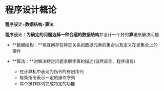 # 程序设计概论

**程序设计**=**数据结构**+**算法**

**程序设计：**为确定的问题选择一种合适的**数据结构**并设计一个好的**算法**来解决问题

* **数据结构：**相互间存在特定关系的数据元素的集合以及定义在该集合上的操作

* **算法：**对解决特定问题求解步骤的描述\(自然语言、程序语言\)

  * 在计算机中表现为指令的有限序列
  * 每条指令表示一定的操作序列
  * 每个操作序列完成特定的功能
